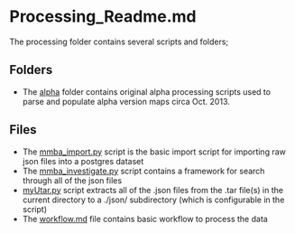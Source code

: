 Processing_Readme.md
==============

The processing folder contains several scripts and folders;

Folders
-------

- The [alpha](https://github.com/feomike/mmba_viz_processing/tree/master/processing/alpha) folder contains original alpha processing scripts used to parse and populate alpha version maps circa Oct. 2013.


Files
-----
- The [mmba_import.py](https://github.com/feomike/mmba_viz_processing/blob/master/processing/mmba_import.py) script is the basic import script for importing raw json files into a postgres dataset
- The [mmba_investigate.py](https://github.com/feomike/mmba_viz_processing/blob/master/processing/mmba_investigate.py) script contains a framework for search through all of the json files
- [myUtar.py](https://github.com/feomike/mmba_viz_processing/blob/master/processing/myUtar.py) script extracts all of the .json files from the .tar file(s) in the current directory to a ./json/ subdirectory (which is configurable in the script)
- The [workflow.md](https://github.com/feomike/mmba_viz_processing/blob/master/processing/workflow.md) file contains basic workflow to process the data




